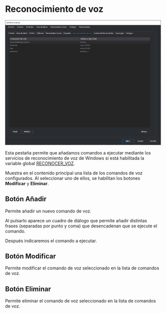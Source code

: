 # Reconocimiento de voz

![Editor de tablas de c&#xF3;digos mostrando la pesta&#xF1;a Reconocimiento de voz](../../../../.gitbook/assets/pestanareconocimientovoz.png)

Esta pestaña permite que añadamos comandos a ejecutar mediante los servicios de reconocimiento de voz de Windows si está habilitada la variable global [RECONOCER\_VOZ](../../ventana-de-dibujo/variables/r/reconocer-voz.md).

Muestra en el contenido principal una lista de los comandos de voz configurados. Al seleccionar uno de ellos, se habilitan los botones **Modificar** y **Eliminar**.

## Botón Añadir

Permite añadir un nuevo comando de voz. 

Al pulsarlo aparece un cuadro de diálogo que permite añadir distintas frases \(separadas por punto y coma\) que desencadenan que se ejecute el comando.

Después indicaremos el comando a ejecutar.

## Botón Modificar

Permite modificar el comando de voz seleccionado en la lista de comandos de voz.

## Botón Eliminar

Permite eliminar el comando de voz seleccionado en la lista de comandos de voz.





